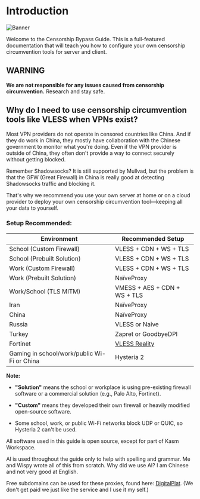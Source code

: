# Introduction

![Banner](https://files.catbox.moe/1mcjvr.png)

Welcome to the Censorship Bypass Guide. This is a full-featured documentation that will teach you how to configure your own censorship circumvention tools for server and client.

## WARNING

**We are not responsible for any issues caused from censorship circumvention.** Research and stay safe.

## Why do I need to use censorship circumvention tools like VLESS when VPNs exist?

Most VPN providers do not operate in censored countries like China. And if they do work in China, they mostly have collaboration with the Chinese government to monitor what you're doing. Even if the VPN provider is outside of China, they often don't provide a way to connect securely without getting blocked.

Remember Shadowsocks? It is still supported by Mullvad, but the problem is that the GFW (Great Firewall) in China is really good at detecting Shadowsocks traffic and blocking it.

That's why we recommend you use your own server at home or on a cloud provider to deploy your own censorship circumvention tool—keeping all your data to yourself.

### Setup Recommended:

| Environment                                 | Recommended Setup                            |
| ------------------------------------------- | -------------------------------------------- |
| School (Custom Firewall)                    | VLESS + CDN + WS + TLS                       |
| School (Prebuilt Solution)                  | VLESS + CDN + WS + TLS                       |
| Work (Custom Firewall)                      | VLESS + CDN + WS + TLS                       |
| Work (Prebuilt Solution)                    | NaïveProxy                                   |
| Work/School (TLS MITM)                      | VMESS + AES + CDN + WS + TLS                 |
| Iran                                        | NaïveProxy                                   |
| China                                       | NaïveProxy                                   |
| Russia                                      | VLESS or Naive                               |
| Turkey                                      | Zapret or GoodbyeDPI                         |
| Fortinet                                    | [VLESS Reality](Environments/Fortinet.en.md) |
| Gaming in school/work/public Wi-Fi or China | Hysteria 2                                   |

**Note:**

- **"Solution"** means the school or workplace is using pre-existing firewall software or a commercial solution (e.g., Palo Alto, Fortinet).

- **"Custom"** means they developed their own firewall or heavily modified open-source software.

- Some school, work, or public Wi-Fi networks block UDP or QUIC, so Hysteria 2 can't be used.

All software used in this guide is open source, except for part of Kasm Workspace.

AI is used throughout the guide only to help with spelling and grammar. Me and Wispy wrote all of this from scratch. Why did we use AI? I am Chinese and not very good at English.

Free subdomains can be used for these proxies, found here: [DigitalPlat](https://dash.domain.digitalplat.org). (We don't get paid we just like the service and I use it my self.)
